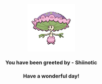 <p align="center">
    <img src="https://raw.githubusercontent.com/PokeAPI/sprites/master/sprites/pokemon/756.png" width="150" height="150">
</p>
<h3 align="center">You have been greeted by - <b>Shiinotic</b></h3>
<h3 align="center">Have a wonderful day!</h3>
